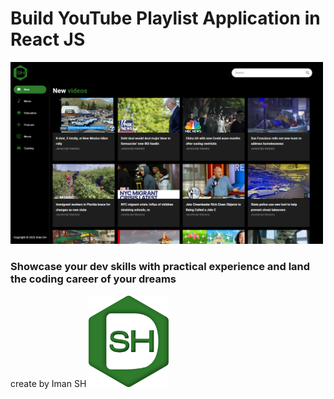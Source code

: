 # Build  YouTube Playlist Application in React JS
<img src="https://github.com/iman-shahinnezhad/react-youtube-video-playlist/blob/main/src/assets/screenShot.png?raw=true" width="500"/>

### Showcase your dev skills with practical experience and land the coding career of your dreams
create by Iman SH 
<img src="https://github.com/iman-shahinnezhad/react-youtube-video-playlist/blob/main/src/assets/sh.png?raw=true" width="128"/>
